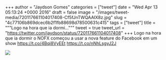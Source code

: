 
+++
author = "Jaydson Gomes"
categories = ["tweet"]
date = "Wed Apr 13 05:13:24 +0000 2016"
draft = false
image = "/images/tweet-media/720117661104017408-Cf5fJnTWQAAIX8z.jpg"
slug = "4c77106b869dcec6b2f1fb88698d78500631c415"
tags = ["tweet"]
title = """Logo na hora que ia dormi..."""
tweet = true
tweet_url = "https://twitter.com/jaydson/status/720117661104017408"
+++
Logo na hora que ia dormir o NOFX começou a usar a nova feature do Facebook em um show https://t.co/4Bqi8VyEEt https://t.co/nNhLsgyJ2J

![](/images/tweet-media/720117661104017408-Cf5fJnTWQAAIX8z.jpg)
